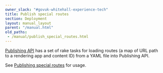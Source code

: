 ```yaml
---
owner_slack: "#govuk-whitehall-experience-tech"
title: Publish special routes
section: Deployment
layout: manual_layout
parent: "/manual.html"
old_paths:
 - /manual/publish_special_routes.html
---
```


[Publishing API](https://github.com/alphagov/publishing-api) has a set of rake tasks for loading routes (a map of URL path to a rendering app and content ID) from a YAML file into Publishing API.

See [Publishing special routes](https://github.com/alphagov/publishing-api/blob/main/docs/admin-tasks.md#publishing-special-routes) for usage.
